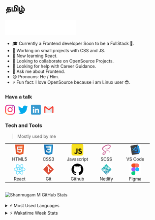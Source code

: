 # தமிழ்

<!-- ### <img src="./images/hi.gif" width="32px" > Hi there -->

<!-- ## I am Shanmugam M (silver_dev) -->

<!-- [![HitCount](http://hits.dwyl.com/Joker-Bat/Joker-Bat.svg)](http://hits.dwyl.com/Joker-Bat/Joker-Bat) -->

<!-- <<<<<<< HEAD -->
<img src="./images/myHeader.svg" alt="headerImg" />
<!-- ======= -->

<!-- <img width="230px" height="280px" style="position: relative; top: -20px; border-radius: 3%; height: 250px; right: 30px;" align="right"  src="./images/webdesign.gif" alt="webDesing gif"> -->

<!-- > > > > > > > 82497242cdb48295bd71070eb1adf3482690d962 -->

- 🎓 Currently a Frontend developer Soon to be a FullStack 🤗.
- 🔭 Working on small projects with CSS and JS.
- 🌱 Now learning React.
- 👯 Looking to collaborate on OpenSource Projects.
- 🤔 Looking for help with Career Guidance.
- 💬 Ask me about Frontend.
- 😄 Pronouns: He / Him.
- ⚡ Fun fact: I love OpenSource because i am Linux user 😎.

### Hava a talk

[<img style="margin-right: 10px;" align="left" margin-right="5px" src="./images/instagram.svg" width="32px" height="32px" alt="instagram" >][instagram]

<!--[<img style="margin-right: 10px;" align="left" margin-right="5px" src="./images/telegram.svg" width="32px" height="32px" alt="telegram" >][telegram] -->

[<img style="margin-right: 10px;" align="left" margin-right="5px" src="./images/twitter.svg" width="32px" height="32px" alt="twitter" >][twitter]

[<img style="margin-right: 10px;" align="left" margin-right="5px" src="./images/linkedin.svg" width="32px" height="32px" alt="linkedin" >][linkedin]

[<img style="margin-right: 10px;" align="left" margin-right="5px" src="./images/gmail.svg" width="32px" height="32px" alt="gmail" >][gmail]

<br />
<br />

### Tech and Tools

> Mostly used by me

<table>
  <tr>
    <td align="center" width="80">
    <img src="./images/html.svg" width="38" height="38" alt="HTML5" />
      <br />HTML5
    </td>
    <td align="center" width="80">
    <img src="./images/css.svg" width="38" height="38" alt="CSS3" />
      <br />CSS3
    </td>
    <td align="center" width="80">
    <img src="./images/javascript.svg" width="38" height="38" alt="Javascript" />
      <br />Javascript
    </td>
    <td align="center" width="80">
    <img src="./images/scss.svg" width="38" height="38" alt="SCSS" />
      <br />SCSS
    </td>
    <td align="center" width="80">
    <img src="./images/vscode.svg" width="38" height="38" alt="VSCode" />
      <br />VS Code
    </td>
    </tr>
    <tr>
    <td align="center" width="80">
    <img src="./images/react.svg" width="38" height="38" alt="react" />
      <br />React
    </td>
    <td align="center" width="80">
    <img src="./images/git.svg" width="38" height="38" alt="git" />
      <br />Git
    </td>
    <td align="center" width="80">
    <img src="./images/github.svg" width="38" height="38" alt="github" />
      <br />Github
    </td>
    <td align="center" width="80">
    <img src="./images/netlify.svg" width="38" height="38" alt="netlify" />
      <br />Netlify
    </td>
    <td align="center" width="80">
    <img src="./images/figma.svg" width="38" height="38" alt="figma" />
      <br />Figma
    </td>
  </tr>
</table>

<br />

<img alt="Shanmugam M GitHub Stats" src="https://github-readme-stats.vercel.app/api?username=joker-bat&show_icons=true&hide_border=true&theme=dark" />

<br />
<br />

<details>
  <summary>⚡ Most Used Languages</summary>

<img alt="Shanmugam M GitHub Top Languages" src="https://github-readme-stats.vercel.app/api/top-langs/?username=joker-bat&layout=compact&theme=dracula" />

</details>

<details>
  <summary>⚡ Wakatime Week Stats</summary>
  <img alt="Shanmugam M Week stats" src="https://github-readme-stats.vercel.app/api/wakatime?username=jokerbat&theme=dracula">
</details>

[instagram]: https://www.instagram.com/silver_dev/
[telegram]: https://t.me/silverdev2
[linkedin]: https://www.linkedin.com/in/shanmugam-m-540992188
[twitter]: https://www.twitter.com/silverdev2
[gmail]: shanmugam091098@gmail.com
